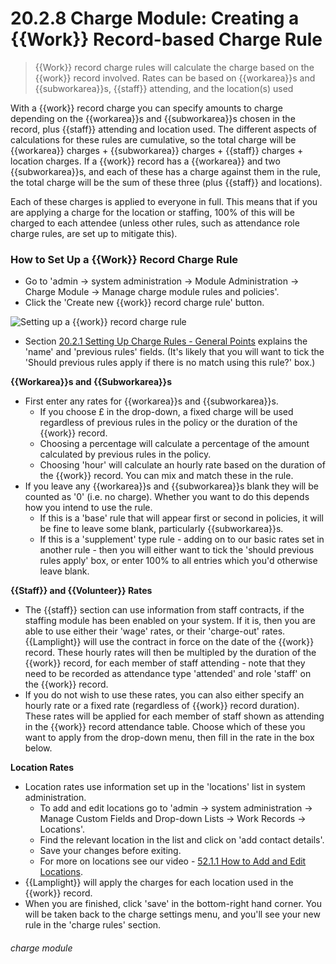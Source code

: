 # 20.2.8 Charge Module: Creating a {{Work}} Record-based Charge Rule

> {{Work}} record charge rules will calculate the charge based on the {{work}} record involved. Rates can be based on {{workarea}}s and {{subworkarea}}s, {{staff}} attending, and the location(s) used 

With a {{work}} record charge you can specify amounts to charge depending on the {{workarea}}s and {{subworkarea}}s chosen in the record, plus {{staff}} attending and location used. The different aspects of calculations for these rules are cumulative,  so the total charge will be {{workarea}} charges + {{subworkarea}} charges + {{staff}} charges + location charges. If a {{work}} record has a {{workarea}} and two {{subworkarea}}s, and each of these has a charge against them in the rule, the total charge will be the sum of these three (plus {{staff}} and locations). 

Each of these charges is applied to everyone in full. This means that if you are applying a charge for the location or staffing, 100% of this will be charged to each attendee (unless other rules, such as attendance role charge rules, are set up to mitigate this).

### How to Set Up a {{Work}} Record Charge Rule

- Go to 'admin -> system administration -> Module Administration -> Charge Module -> Manage charge module rules and policies'.
- Click the 'Create new {{work}} record charge rule' button. 

![Setting up a {{work}} record charge rule](20.2.8a.png)

- Section [20.2.1  Setting Up Charge Rules - General Points](/help/index/p/20.2.1) explains the 'name' and 'previous rules' fields. (It's likely that you will want to tick the 'Should previous rules apply if there is no match using this rule?' box.) 


**{{Workarea}}s and {{Subworkarea}}s**

- First enter any rates for {{workarea}}s and {{subworkarea}}s. 
   - If you choose £ in the drop-down, a fixed charge will be used regardless of previous rules in the policy or the duration of the {{work}} record. 
   - Choosing a percentage will calculate a percentage of the amount calculated by previous rules in the policy. 
   - Choosing 'hour' will calculate an hourly rate based on the duration of the {{work}} record. You can mix and match these in the rule. 
- If you leave any {{workarea}}s and {{subworkarea}}s blank they will be counted as '0' (i.e. no charge). Whether you want to do this depends how you intend to use the rule. 
   - If this is a 'base' rule that will appear first or second in policies, it will be fine to leave some blank, particularly {{subworkarea}}s. 
   - If this is a 'supplement' type rule - adding on to our basic rates set in another rule - then you will either want to tick the 'should previous rules apply' box, or enter 100% to all entries which you'd otherwise leave blank. 

**{{Staff}} and {{Volunteer}} Rates**

- The {{staff}} section can use information from staff contracts, if the staffing module has been enabled on your system. If it is, then you are able to use either their 'wage' rates, or their 'charge-out' rates. {{Lamplight}} will use the contract in force on the date of the {{work}} record. These hourly rates will then be multipled by the duration of the {{work}} record, for each member of staff attending - note that they need to be recorded as attendance type 'attended' and role 'staff' on the {{work}} record. 
- If you do not wish to use these rates, you can also either specify an hourly rate or a fixed rate (regardless of {{work}} record duration). These rates will be applied for each member of staff shown as attending in the {{work}} record attendance table. Choose which of these you want to apply from the drop-down menu, then fill in the rate in the box below.

**Location Rates**

- Location rates use information set up in the 'locations' list in system administration. 
   - To add and edit locations go to 'admin -> system administration -> Manage Custom Fields and Drop-down Lists -> Work Records -> Locations'. 
   - Find the relevant location in the list and click on 'add contact details'. 
   - Save your changes before exiting.   
   - For more on locations see our video - [52.1.1 How to Add and Edit Locations](/help/index/p/52.1.1).
- {{Lamplight}} will apply the charges for each location used in the {{work}} record. 
- When you are finished, click 'save' in the bottom-right hand corner. You will be taken back to the charge settings menu, and you'll see your new rule in the 'charge rules' section. 


###### charge module

